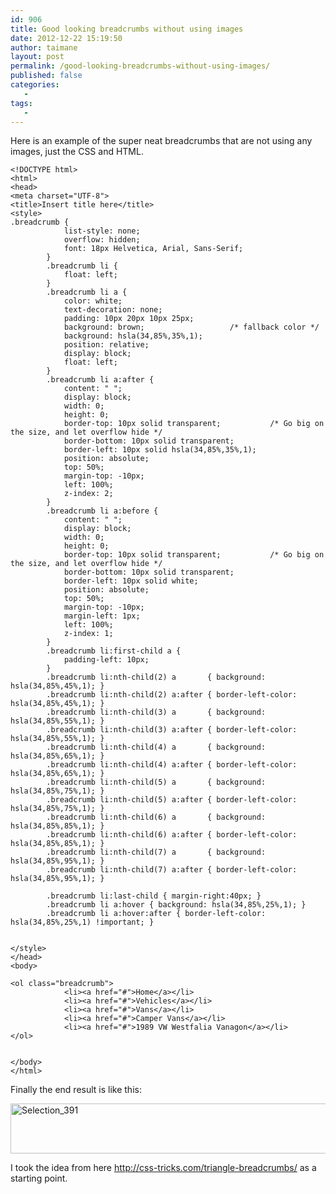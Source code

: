 ```yaml
---
id: 906
title: Good looking breadcrumbs without using images
date: 2012-12-22 15:19:50
author: taimane
layout: post
permalink: /good-looking-breadcrumbs-without-using-images/
published: false
categories:
   -
tags:
   -
---
```

Here is an example of the super neat breadcrumbs that are not using any images, just the CSS and HTML.

```
<!DOCTYPE html>
<html>
<head>
<meta charset="UTF-8">
<title>Insert title here</title>
<style>
.breadcrumb { 
			list-style: none; 
			overflow: hidden; 
			font: 18px Helvetica, Arial, Sans-Serif;
		}
		.breadcrumb li { 
			float: left; 
		}
		.breadcrumb li a {
			color: white;
			text-decoration: none; 
			padding: 10px 20px 10px 25px;
			background: brown;                   /* fallback color */
			background: hsla(34,85%,35%,1); 
			position: relative; 
			display: block;
			float: left;
		}
		.breadcrumb li a:after { 
			content: " "; 
			display: block; 
			width: 0; 
			height: 0;
			border-top: 10px solid transparent;           /* Go big on the size, and let overflow hide */
			border-bottom: 10px solid transparent;
			border-left: 10px solid hsla(34,85%,35%,1);
			position: absolute;
			top: 50%;
			margin-top: -10px; 
			left: 100%;
			z-index: 2; 
		}	
		.breadcrumb li a:before { 
			content: " "; 
			display: block; 
			width: 0; 
			height: 0;
			border-top: 10px solid transparent;           /* Go big on the size, and let overflow hide */
			border-bottom: 10px solid transparent;
			border-left: 10px solid white;
			position: absolute;
			top: 50%;
			margin-top: -10px; 
			margin-left: 1px;
			left: 100%;
			z-index: 1; 
		}	
		.breadcrumb li:first-child a {
			padding-left: 10px;
		}
		.breadcrumb li:nth-child(2) a       { background:        hsla(34,85%,45%,1); }
		.breadcrumb li:nth-child(2) a:after { border-left-color: hsla(34,85%,45%,1); }
		.breadcrumb li:nth-child(3) a       { background:        hsla(34,85%,55%,1); }
		.breadcrumb li:nth-child(3) a:after { border-left-color: hsla(34,85%,55%,1); }
		.breadcrumb li:nth-child(4) a       { background:        hsla(34,85%,65%,1); }
		.breadcrumb li:nth-child(4) a:after { border-left-color: hsla(34,85%,65%,1); }
		.breadcrumb li:nth-child(5) a       { background:        hsla(34,85%,75%,1); }
		.breadcrumb li:nth-child(5) a:after { border-left-color: hsla(34,85%,75%,1); }
		.breadcrumb li:nth-child(6) a       { background:        hsla(34,85%,85%,1); }
		.breadcrumb li:nth-child(6) a:after { border-left-color: hsla(34,85%,85%,1); }		
		.breadcrumb li:nth-child(7) a       { background:        hsla(34,85%,95%,1); }
		.breadcrumb li:nth-child(7) a:after { border-left-color: hsla(34,85%,95%,1); }
		
		.breadcrumb li:last-child { margin-right:40px; }
		.breadcrumb li a:hover { background: hsla(34,85%,25%,1); }
		.breadcrumb li a:hover:after { border-left-color: hsla(34,85%,25%,1) !important; }
		

</style>
</head>
<body>

<ol class="breadcrumb">
			<li><a href="#">Home</a></li>
			<li><a href="#">Vehicles</a></li>
			<li><a href="#">Vans</a></li>
			<li><a href="#">Camper Vans</a></li>
			<li><a href="#">1989 VW Westfalia Vanagon</a></li>
</ol>
		

</body>
</html>
```

Finally the end result is like this:

<a href="https://programming-review.com/good-looking-breadcrumbs-without-using-images/selection_391/" rel="attachment wp-att-907"><img src="https://programming-review.com/wp-content/uploads/2012/12/Selection_391.png" alt="Selection_391" width="775" height="80" class="alignnone size-full wp-image-907" /></a>

I took the idea from here http://css-tricks.com/triangle-breadcrumbs/ as a starting point.


